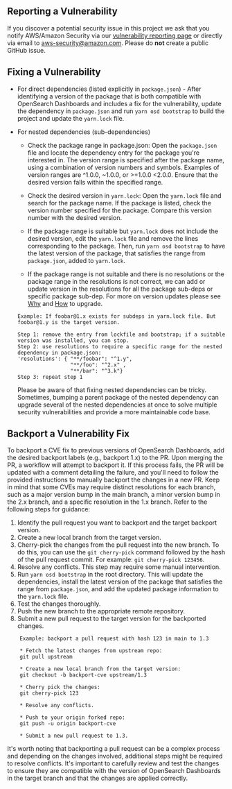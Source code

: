 ## Reporting a Vulnerability

If you discover a potential security issue in this project we ask that you notify AWS/Amazon Security via our [vulnerability reporting page](http://aws.amazon.com/security/vulnerability-reporting/) or directly via email to aws-security@amazon.com. Please do **not** create a public GitHub issue.

## Fixing a Vulnerability
- For direct dependencies (listed explicitly in `package.json`) - After identifying a version of the package that is both compatible with OpenSearch Dashboards and includes a fix for the vulnerability, update the dependency in `package.json` and run `yarn osd bootstrap` to build the project and update the `yarn.lock` file.

- For nested dependencies (sub-dependencies)

    - Check the package range in package.json: Open the `package.json` file and locate the dependency entry for the package you're interested in. The version range is specified after the package name, using a combination of version numbers and symbols. Examples of version ranges are ^1.0.0, ~1.0.0, or >=1.0.0 <2.0.0. Ensure that the desired version falls within the specified range.

    - Check the desired version in `yarn.lock`: Open the `yarn.lock` file and search for the package name. If the package is listed, check the version number specified for the package. Compare this version number with the desired version.

    - If the package range is suitable but `yarn.lock` does not include the desired version, edit the `yarn.lock` file and remove the lines corresponding to the package. Then, run `yarn osd bootstrap` to have the latest version of the package, that satisfies the range from `package.json`, added to `yarn.lock`.

    - If the package range is not suitable and there is no resolutions or the package range in the resolutions is not correct, we can add or update version in the resolutions for all the package sub-deps or specific package sub-dep. For more on version updates please see [Why](https://classic.yarnpkg.com/lang/en/docs/selective-version-resolutions/#toc-why-would-you-want-to-do-this) and [How](https://classic.yarnpkg.com/lang/en/docs/selective-version-resolutions/#toc-how-to-use-it) to upgrade.

    ```
    Example: If foobar@1.x exists for subdeps in yarn.lock file. But foobar@1.y is the target version.

    Step 1: remove the entry from lockfile and bootstrap; if a suitable version was installed, you can stop.
    Step 2: use resolutions to require a specific range for the nested dependency in package.json:
    'resolutions': { "**/foobar": "^1.y",
                     "**/foo": "^2.x" ,
                     "**/bar": "^3.k"}
    Step 3: repeat step 1

    ```

    Please be aware of that fixing nested dependencies can be tricky. Sometimes, bumping a parent package of the nested dependency can upgrade several of the nested dependencies at once to solve multiple security vulnerabilities and provide a more maintainable code base.

## Backport a Vulnerability Fix

To backport a CVE fix to previous versions of OpenSearch Dashboards, add the desired backport labels (e.g., backport 1.x) to the PR. Upon merging the PR, a workflow will attempt to backport it. If this process fails, the PR will be updated with a comment detailing the failure, and you'll need to follow the provided instructions to manually backport the changes in a new PR. Keep in mind that some CVEs may require distinct resolutions for each branch, such as a major version bump in the main branch, a minor version bump in the 2.x branch, and a specific resolution in the 1.x branch. Refer to the following steps for guidance:

1. Identify the pull request you want to backport and the target backport version.
2. Create a new local branch from the target version.
3. Cherry-pick the changes from the pull request into the new branch. To do this, you can use the `git cherry-pick` command followed by the hash of the pull request commit. For example: `git cherry-pick 123456`.
4. Resolve any conflicts. This step may require some manual intervention.
5. Run `yarn osd bootstrap` in the root directory. This will update the dependencies, install the latest version of the package that satisfies the range from `package.json`, and add the updated package information to the `yarn.lock` file.
5. Test the changes thoroughly.
6. Push the new branch to the appropriate remote repository.
7. Submit a new pull request to the target version for the backported changes.

```
    Example: backport a pull request with hash 123 in main to 1.3

    * Fetch the latest changes from upstream repo:
    git pull upstream

    * Create a new local branch from the target version:
    git checkout -b backport-cve upstream/1.3

    * Cherry pick the changes:
    git cherry-pick 123

    * Resolve any conflicts.

    * Push to your origin forked repo:
    git push -u origin backport-cve

    * Submit a new pull request to 1.3.

```

It's worth noting that backporting a pull request can be a complex process and depending on the changes involved, additional steps might be required to resolve conflicts. It's important to carefully review and test the changes to ensure they are compatible with the version of OpenSearch Dashboards in the target branch and that the changes are applied correctly.
